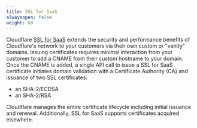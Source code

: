 ```yaml
---
title: SSL for SaaS
alwaysopen: false
weight: 60
---
```


Cloudflare [SSL for SaaS](https://www.cloudflare.com/saas/) extends the security and performance benefits of Cloudflare's network to your customers via their own custom or "vanity" domains.  Issuing certificates requires minimal interaction from your customer to add a CNAME from their custom hostname to your domain.
Once the CNAME is added, a single API call to issue a SSL for SaaS certificate initiates domain validation with a Certificate Authority (CA) and issuance of two SSL certificates: 

- an SHA-2/ECDSA 
- an SHA-2/RSA 

Cloudflare manages the entire certificate lifecycle including initial issuance and renewal.  Additionally, SSL for SaaS supports certificates acquired elsewhere. 
